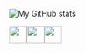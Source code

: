 ![My GitHub stats](https://github-readme-stats.vercel.app/api?username=Omkar76&count_private=true&show_icons=true&theme=onedark)

<div style="display:flex">
<a href="https://linkedin.com/in/onkar76/">
  <img height="32" width="32" src="https://cdn.simpleicons.org/linkedin/0077b5" />
</a>

<a href="https://github.com/Omkar76">
  <img height="32" width="32" src="https://cdn.simpleicons.org/github/333333" />
</a>

<a href="https://stackoverflow.com/users/12485639/omkar76">
  <img height="32" width="32" src="https://cdn.simpleicons.org/stackoverflow/f48024" />
</a>
</div>
